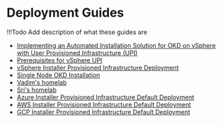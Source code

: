 # Deployment Guides

<!--- cSpell:ignore prereqs Vadim homelab -->

!!!Todo
    Add description of what these guides are

- [Implementing an Automated Installation Solution for OKD on vSphere with User Provisioned Infrastructure (UPI)](automated-vsphere-upi.md)
- [Prerequisites for vSphere UPI](vsphere-prereqs.md)
- [vSphere Installer Provisioned Infrastructure Deployment](vsphere-ipi.md)
- [Single Node OKD Installation](sno.md)
- [Vadim's homelab](vadim.md)
- [Sri's homelab](sri.md)
- [Azure Installer Provisioned Infrastructure Default Deployment](azure-ipi.md)
- [AWS Installer Provisioned Infrastructure Default Deployment](aws-ipi.md)
- [GCP Installer Provisioned Infrastructure Default Deployment](gcp-ipi.md)
